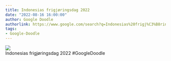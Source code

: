 ```yaml
---
title: Indonesias frigjøringsdag 2022
date: "2022-08-16 16:00:00"
author: Google Doodle
authorlink: https://www.google.com/search?q=Indonesias%20frigj%C3%B8ringsdag%202022
tags:
- Google-Doodle
---
```

<img src="https://www.google.com/logos/doodles/2022/indonesia-independence-day-2022-6753651837109482-l.png" referrerpolicy="no-referrer"><br>Indonesias frigjøringsdag 2022 #GoogleDoodle